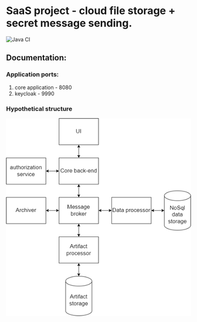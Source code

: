 # SaaS project - cloud file storage + secret message sending. 

![Java CI](https://github.com/Kasean/FileGarbage/actions/workflows/java_ci.yml/badge.svg)

## Documentation:

### Application ports:

1. core application - 8080
2. keycloak - 9990

### Hypothetical structure

![Structure](docs/structure.png)
